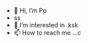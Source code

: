 - 👋 Hi, I’m Pp
- ss
- 👀 I’m interested in .ksk
- 📫 How to reach me ...c

<!---
Ginhogo/Ginhogo is a ✨ special ✨ repository because its `README.md` (this file) appears on your GitHub profile.
You can click the Preview link to take a look at your changes.
--->
